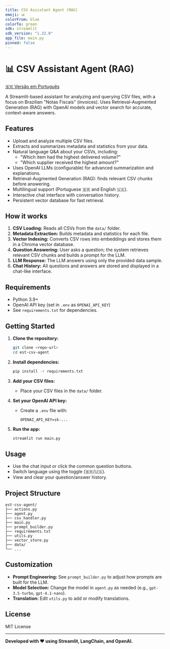 ```yaml
---
title: CSV Assistant Agent (RAG)
emoji: 📊
colorFrom: blue
colorTo: green
sdk: streamlit
sdk_version: "1.32.0"
app_file: main.py
pinned: false
---
```


# 📊 CSV Assistant Agent (RAG)

[🇧🇷 Versão em Português](README.pt.md)

A Streamlit-based assistant for analyzing and querying CSV files, with a focus on Brazilian "Notas Fiscais" (invoices). Uses Retrieval-Augmented Generation (RAG) with OpenAI models and vector search for accurate, context-aware answers.

## Features

- Upload and analyze multiple CSV files.
- Extracts and summarizes metadata and statistics from your data.
- Natural language Q&A about your CSVs, including:
  - "Which item had the highest delivered volume?"
  - "Which supplier received the highest amount?"
- Uses OpenAI LLMs (configurable) for advanced summarization and explanations.
- Retrieval-Augmented Generation (RAG): finds relevant CSV chunks before answering.
- Multilingual support (Portuguese 🇧🇷 and English 🇺🇸).
- Interactive chat interface with conversation history.
- Persistent vector database for fast retrieval.

## How it works

1. **CSV Loading:** Reads all CSVs from the `data/` folder.
2. **Metadata Extraction:** Builds metadata and statistics for each file.
3. **Vector Indexing:** Converts CSV rows into embeddings and stores them in a Chroma vector database.
4. **Question Answering:** User asks a question; the system retrieves relevant CSV chunks and builds a prompt for the LLM.
5. **LLM Response:** The LLM answers using only the provided data sample.
6. **Chat History:** All questions and answers are stored and displayed in a chat-like interface.

## Requirements

- Python 3.9+
- OpenAI API key (set in `.env` as `OPENAI_API_KEY`)
- See `requirements.txt` for dependencies.

## Getting Started

1. **Clone the repository:**
   ```bash
   git clone <repo-url>
   cd est-csv-agent
   ```

2. **Install dependencies:**
   ```bash
   pip install -r requirements.txt
   ```

3. **Add your CSV files:**
   - Place your CSV files in the `data/` folder.

4. **Set your OpenAI API key:**
   - Create a `.env` file with:
     ```
     OPENAI_API_KEY=sk-...
     ```

5. **Run the app:**
   ```bash
   streamlit run main.py
   ```

## Usage

- Use the chat input or click the common question buttons.
- Switch language using the toggle (🇧🇷/🇺🇸).
- View and clear your question/answer history.

## Project Structure

```
est-csv-agent/
├── actions.py
├── agent.py
├── csv_handler.py
├── main.py
├── prompt_builder.py
├── requirements.txt
├── utils.py
├── vector_store.py
├── data/
└── ...
```

## Customization

- **Prompt Engineering:** See `prompt_builder.py` to adjust how prompts are built for the LLM.
- **Model Selection:** Change the model in `agent.py` as needed (e.g., `gpt-3.5-turbo`, `gpt-4.1-nano`).
- **Translation:** Edit `utils.py` to add or modify translations.

## License

MIT License

---

**Developed with ❤️ using Streamlit, LangChain, and OpenAI.**